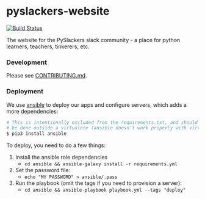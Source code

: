 # pyslackers-website

[![Build Status](https://travis-ci.org/pyslackers/website.svg?branch=master)](https://travis-ci.org/pyslackers/website)

The website for the PySlackers slack community - a place for python learners, teachers, tinkerers, etc.

### Development

Please see [CONTRIBUTING.md](/CONTRIBUTING.md).

### Deployment

We use [ansible](https://www.ansible.com/) to deploy our apps and configure servers, which adds a more dependencies:

```bash
# This is intentionally excluded from the requirements.txt, and should
# be done outside a virtualenv (ansible doesn't work properly with virtualenvs)
$ pip3 install ansible
```

To deploy, you need to do a few things:

1. Install the ansible role dependencies
    * `cd ansible && ansible-galaxy install -r requirements.yml`
2. Set the password file:
    * `echo "MY PASSWORD" > ansible/.pass`
3. Run the playbook (omit the tags if you need to provision a server):
    * `cd ansible && ansible-playbook playbook.yml --tags "deploy"`

